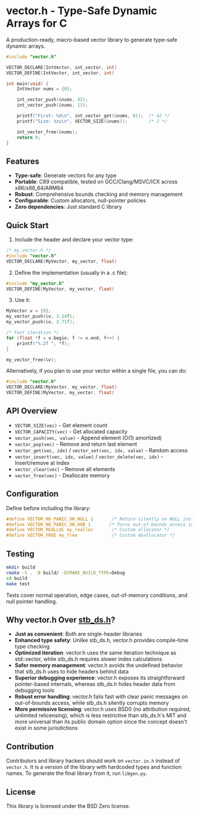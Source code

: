 # vector.h - Type-Safe Dynamic Arrays for C

A production-ready, macro-based vector library to generate type-safe dynamic arrays.

```c
#include "vector.h"

VECTOR_DECLARE(IntVector, int_vector, int)
VECTOR_DEFINE(IntVector, int_vector, int)

int main(void) {
	IntVector nums = {0};

	int_vector_push(&nums, 42);
	int_vector_push(&nums, 13);

	printf("First: %d\n", int_vector_get(&nums, 0));  /* 42 */
	printf("Size: %zu\n", VECTOR_SIZE(&nums));        /* 2 */

	int_vector_free(&nums);
	return 0;
}
```

## Features

- **Type-safe**: Generate vectors for any type
- **Portable**: C89 compatible, tested on GCC/Clang/MSVC/ICX across x86/x86_64/ARM64
- **Robust**: Comprehensive bounds checking and memory management
- **Configurable**: Custom allocators, null-pointer policies
- **Zero dependencies**: Just standard C library

## Quick Start

1. Include the header and declare your vector type:
```c
/* my_vector.h */
#include "vector.h"
VECTOR_DECLARE(MyVector, my_vector, float)
```

2. Define the implementation (usually in a .c file):
```c
#include "my_vector.h"
VECTOR_DEFINE(MyVector, my_vector, float)
```

3. Use it:
```c
MyVector v = {0};
my_vector_push(&v, 3.14f);
my_vector_push(&v, 2.71f);

/* Fast iteration */
for (float *f = v.begin; f != v.end; f++) {
	printf("%.2f ", *f);
}

my_vector_free(&v);
```

Alternatively, if you plan to use your vector within a single file, you can do:
```c
#include "vector.h"
VECTOR_DECLARE(MyVector, my_vector, float)
VECTOR_DEFINE(MyVector, my_vector, float)
```

## API Overview

- `VECTOR_SIZE(vec)` - Get element count
- `VECTOR_CAPACITY(vec)` - Get allocated capacity
- `vector_push(vec, value)` - Append element (O(1) amortized)
- `vector_pop(vec)` - Remove and return last element
- `vector_get(vec, idx)` / `vector_set(vec, idx, value)` - Random access
- `vector_insert(vec, idx, value)` / `vector_delete(vec, idx)` - Insert/remove at index
- `vector_clear(vec)` - Remove all elements
- `vector_free(vec)` - Deallocate memory

## Configuration

Define before including the library:

```c
#define VECTOR_NO_PANIC_ON_NULL 1       /* Return silently on NULL instead of panic */
#define VECTOR_NO_PANIC_ON_OOB 1       /* Turns out-of-bounds access into no-ops instead of panic */
#define VECTOR_REALLOC my_realloc       /* Custom allocator */
#define VECTOR_FREE my_free             /* Custom deallocator */
```

## Testing

```bash
mkdir build
cmake -S . -B build/ -DCMAKE_BUILD_TYPE=Debug
cd build
make test
```

Tests cover normal operation, edge cases, out-of-memory conditions, and null pointer handling.

## Why vector.h Over [stb_ds.h](https://github.com/nothings/stb/blob/master/stb_ds.h)?

- **Just as convenient**: Both are single-header libraries
- **Enhanced type safety**: Unlike stb_ds.h, vector.h provides compile-time type checking
- **Optimized iteration**: vector.h uses the same iteration technique as std::vector, while stb_ds.h requires slower index calculations
- **Safer memory management**: vector.h avoids the undefined behavior that stb_ds.h uses to hide headers behind data
- **Superior debugging experience**: vector.h exposes its straightforward pointer-based internals, whereas stb_ds.h hides header data from debugging tools
- **Robust error handling**: vector.h fails fast with clear panic messages on out-of-bounds access, while stb_ds.h silently corrupts memory
- **More permissive licensing**: vector.h uses BSD0 (no attribution required, unlimited relicensing), which is less restrictive than stb_ds.h's MIT and more universal than its public domain option since the concept doesn't exist in some jurisdictions

## Contribution

Contributors and library hackers should work on `vector.in.h` instead of
`vector.h`. It is a version of the library with hardcoded types and function
names. To generate the final library from it, run `libgen.py`.

## License

This library is licensed under the BSD Zero license.
